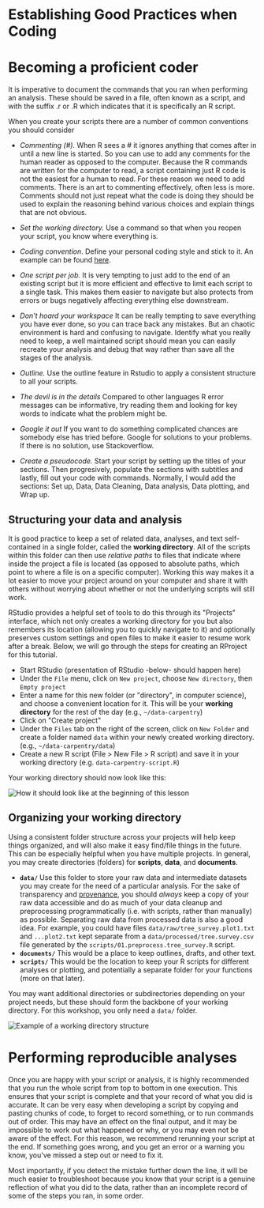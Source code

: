 # Establishing Good Practices when Coding
# Becoming a proficient coder

It is imperative to document the commands that you ran when performing an analysis. These should be saved in a file, often known as a script, and with the suffix .r or .R which indicates that it is specifically an R script. 

When you create your scripts there are a number of common conventions you should consider 

- *Commenting (#).* When R sees a # it ignores anything that comes after in until a new line is started. So you can use to add any comments for the human reader as opposed to the computer. Because the R commands are written for the computer to read, a script containing just R code is not the easiest for a human to read. For these reason we need to add comments. There is an art to commenting effectively, often less is more. Comments should not just repeat what the code is doing they should be used to explain the reasoning behind various choices and explain things that are not obvious. 

- *Set the working directory.* Use a command so that when you reopen your script, you know where everything is.

- *Coding convention*. Define your personal coding style and stick to it. An example can be found [here](http://adv-r.had.co.nz/Style.html).


- *One script per job.* It is very tempting to just add to the end of an existing script but it is more efficient and effective to limit each script  to a single task. This makes them easier to navigate but also protects from errors or bugs negatively affecting everything else downstream. 

- *Don't hoard your workspace* It can be really tempting to save everything you have ever done, so you can trace back any mistakes. But an chaotic environment is hard and confusing to navigate. Identify what you really need to keep, a well maintained script should mean you can easily recreate your analysis and debug that way rather than save all the stages of the analysis.

- *Outline.* Use the outline feature in Rstudio to apply a consistent structure to all your scripts.

- *The devil is in the details* Compared to other languages R error messages can be informative, try reading them and looking for key words to indicate what the problem might be. 

- *Google it out* If you want to do something complicated chances are somebody else has tried before. Google for solutions to your problems. If there is no solution, use Stackoverflow.


- *Create a pseudocode.* Start your script by setting up the titles of your sections. Then progresively, populate the sections with subtitles and lastly, fill out your code with commands. Normally, I would add the sections: Set up, Data, Data Cleaning, Data analysis, Data plotting, and Wrap up. 

## Structuring your data and analysis 

It is good practice to keep a set of related data, analyses, and text
self-contained in a single folder, called the **working directory**. All of the
scripts within this folder can then use *relative paths* to files that indicate
where inside the project a file is located (as opposed to absolute paths, which
point to where a file is on a specific computer). Working this way makes it
a lot easier to move your project around on your computer and share it with
others without worrying about whether or not the underlying scripts will still
work.

RStudio provides a helpful set of tools to do this through its "Projects"
interface, which not only creates a working directory for you but also
remembers its location (allowing you to quickly navigate to it) and optionally
preserves custom settings and open files to make it easier to resume work after
a break. Below, we will go through the steps for creating an RProject for this
tutorial.


* Start RStudio (presentation of RStudio -below- should happen here)
* Under the `File` menu, click on `New project`, choose `New directory`, then
  `Empty project`
* Enter a name for this new folder (or "directory", in computer science), and
  choose a convenient location for it. This will be your **working directory**
  for the rest of the day (e.g., `~/data-carpentry`)
* Click on "Create project"
* Under the `Files` tab on the right of the screen, click on `New Folder` and
  create a folder named `data` within your newly created working directory. (e.g., `~/data-carpentry/data`)
* Create a new R script (File > New File > R script) and save it in your working
  directory (e.g. `data-carpentry-script.R`)

Your working directory should now look like this:

![How it should look like at the beginning of this lesson](images/r_starting_how_it_should_like.png)

## Organizing your working directory

Using a consistent folder structure across your projects will
help keep things organized, and will also make it easy find/file things in the
future. This can be especially helpful when you have multiple projects. In
general, you may create directories (folders) for **scripts**, **data**, and
**documents**.

 - **`data/`** Use this folder to store your raw data and intermediate
   datasets you may create for the need of a particular analysis. For the sake
   of transparency and [provenance](https://en.wikipedia.org/wiki/Provenance),
   you should *always* keep a copy of your raw data accessible and do as much
   of your data cleanup and preprocessing programmatically (i.e. with scripts,
   rather than manually) as possible. Separating raw data from processed data
   is also a good idea. For example, you could have files
   `data/raw/tree_survey.plot1.txt` and `...plot2.txt` kept separate from
   a `data/processed/tree.survey.csv` file generated by the
   `scripts/01.preprocess.tree_survey.R` script.
 - **`documents/`** This would be a place to keep outlines, drafts, and other text.
 - **`scripts/`** This would be the location to keep your R scripts for
   different analyses or plotting, and potentially a separate folder for your
   functions (more on that later).

You may want additional directories or subdirectories depending on your project
needs, but these should form the backbone of your working directory. For this
workshop, you only need a `data/` folder.

![Example of a working directory structure](images/R-ecology-work_dir_structure.png)

# Performing reproducible analyses

Once you are happy with your script or analysis, it is highly recommended that you run the whole script from top to bottom in one execution.
This ensures that your script is complete and that your record of what you did is accurate. It can be very easy when developing a script by copying and pasting chunks of code, to forget to record something, or to run commands out of order. This may have an effect on the final output, and it may be impossible to work out what happened or why, or you may even not be aware of the effect. For this reason, we recommend rerunning your script at the end. If something goes wrong, and you get an error or a warning you know, you've missed a step out or need to fix it. 

Most importantly, if you detect the mistake further down the line, it will be much easier to troubleshoot because you know that your script is a genuine
reflection of what you did to the data, rather than an incomplete record of some of the steps you ran, in some order. 